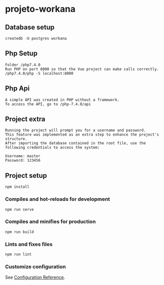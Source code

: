 # projeto-workana

## Database setup
```
createdb -U postgres workana
```

## Php Setup
```
Folder /php7.4.0
Run PHP on port 8000 so that the Vue project can make calls correctly.
/php7.4.0/php -S localhost:8000
```

## Php Api
```
A simple API was created in PHP without a framework.
To access the API, go to /php-7.4.0/api
```

## Project extra
```
Running the project will prompt you for a username and password. 
This feature was implemented as an extra step to enhance the project's structure. 
After importing the database contained in the root file, use the following credentials to access the system:

Username: master
Password: 123456
```

## Project setup
```
npm install
```

### Compiles and hot-reloads for development
```
npm run serve
```

### Compiles and minifies for production
```
npm run build
```

### Lints and fixes files
```
npm run lint
```

### Customize configuration
See [Configuration Reference](https://cli.vuejs.org/config/).
